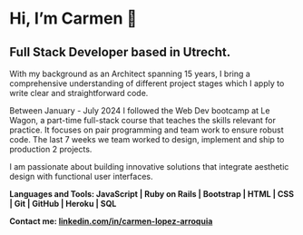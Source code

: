 # Hi, I’m Carmen 👋

## **Full Stack Developer based in Utrecht.**

With my background as an Architect spanning 15 years,
I bring a comprehensive understanding of different project stages
which I apply to write clear and straightforward code. 

Between January - July 2024 I followed the Web Dev bootcamp at Le Wagon,
a part-time full-stack course that teaches the skills relevant for practice.
It focuses on pair programming and team work to ensure robust code.
The last 7 weeks we team worked to design, implement and ship to production 2 projects.

I am passionate about building innovative solutions that integrate
aesthetic design with functional user interfaces. 

**Languages and Tools:
JavaScript | Ruby on Rails | Bootstrap | HTML | CSS | Git | GitHub | Heroku | SQL**

**Contact me: [linkedin.com/in/carmen-lopez-arroquia](url)**

